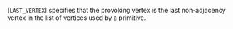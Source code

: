 [`LAST_VERTEX`] specifies that the
provoking vertex is the last non-adjacency vertex in the list of
vertices used by a primitive.